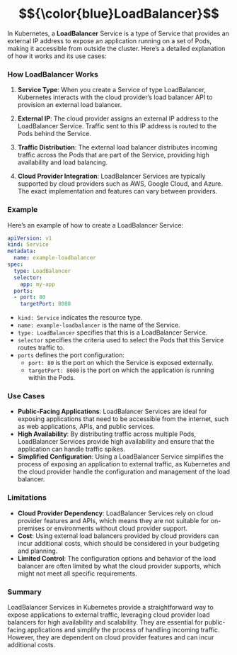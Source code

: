 # $${\color{blue}LoadBalancer}$$
In Kubernetes, a **LoadBalancer** Service is a type of Service that provides an external IP address to expose an application running on a set of Pods, making it accessible from outside the cluster. Here’s a detailed explanation of how it works and its use cases:

### How LoadBalancer Works

1. **Service Type**: When you create a Service of type LoadBalancer, Kubernetes interacts with the cloud provider’s load balancer API to provision an external load balancer.

2. **External IP**: The cloud provider assigns an external IP address to the LoadBalancer Service. Traffic sent to this IP address is routed to the Pods behind the Service.

3. **Traffic Distribution**: The external load balancer distributes incoming traffic across the Pods that are part of the Service, providing high availability and load balancing.

4. **Cloud Provider Integration**: LoadBalancer Services are typically supported by cloud providers such as AWS, Google Cloud, and Azure. The exact implementation and features can vary between providers.

### Example

Here’s an example of how to create a LoadBalancer Service:

```yaml
apiVersion: v1
kind: Service
metadata:
  name: example-loadbalancer
spec:
  type: LoadBalancer
  selector:
    app: my-app
  ports:
  - port: 80
    targetPort: 8080
```

- `kind: Service` indicates the resource type.
- `name: example-loadbalancer` is the name of the Service.
- `type: LoadBalancer` specifies that this is a LoadBalancer Service.
- `selector` specifies the criteria used to select the Pods that this Service routes traffic to.
- `ports` defines the port configuration:
  - `port: 80` is the port on which the Service is exposed externally.
  - `targetPort: 8080` is the port on which the application is running within the Pods.

### Use Cases

- **Public-Facing Applications**: LoadBalancer Services are ideal for exposing applications that need to be accessible from the internet, such as web applications, APIs, and public services.
- **High Availability**: By distributing traffic across multiple Pods, LoadBalancer Services provide high availability and ensure that the application can handle traffic spikes.
- **Simplified Configuration**: Using a LoadBalancer Service simplifies the process of exposing an application to external traffic, as Kubernetes and the cloud provider handle the configuration and management of the load balancer.

### Limitations

- **Cloud Provider Dependency**: LoadBalancer Services rely on cloud provider features and APIs, which means they are not suitable for on-premises or environments without cloud provider support.
- **Cost**: Using external load balancers provided by cloud providers can incur additional costs, which should be considered in your budgeting and planning.
- **Limited Control**: The configuration options and behavior of the load balancer are often limited by what the cloud provider supports, which might not meet all specific requirements.

### Summary

LoadBalancer Services in Kubernetes provide a straightforward way to expose applications to external traffic, leveraging cloud provider load balancers for high availability and scalability. They are essential for public-facing applications and simplify the process of handling incoming traffic. However, they are dependent on cloud provider features and can incur additional costs.
